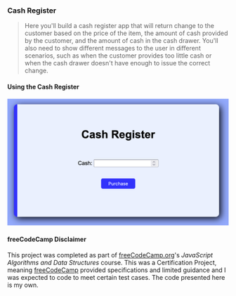 ### Cash Register

> Here you'll build a cash register app that will return change to the customer based on the price of the item, the amount of cash provided by the customer, and the amount of cash in the cash drawer. You'll also need to show different messages to the user in different scenarios, such as when the customer provides too little cash or when the cash drawer doesn't have enough to issue the correct change.

#### Using the Cash Register

![Cash Register Screenshot](docs/cash-register.png)

#### freeCodeCamp Disclaimer

This project was completed as part of [freeCodeCamp.org](https://www.freecodecamp.org)'s _JavaScript Algorithms and Data Structures_ course. This was a Certification Project, meaning [freeCodeCamp](https://www.freecodecamp.org) provided specifications and limited guidance and I was expected to code to meet certain test cases. The code presented here is my own.
